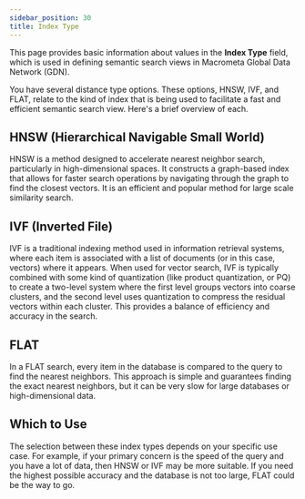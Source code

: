 ```yaml
---
sidebar_position: 30
title: Index Type
---
```


This page provides basic information about values in the **Index Type** field, which is used in defining semantic search views in Macrometa Global Data Network (GDN).

You have several distance type options. These options, HNSW, IVF, and FLAT, relate to the kind of index that is being used to facilitate a fast and efficient semantic search view. Here's a brief overview of each.

## HNSW (Hierarchical Navigable Small World)

HNSW is a method designed to accelerate nearest neighbor search, particularly in high-dimensional spaces. It constructs a graph-based index that allows for faster search operations by navigating through the graph to find the closest vectors. It is an efficient and popular method for large scale similarity search.

## IVF (Inverted File)

IVF is a traditional indexing method used in information retrieval systems, where each item is associated with a list of documents (or in this case, vectors) where it appears. When used for vector search, IVF is typically combined with some kind of quantization (like product quantization, or PQ) to create a two-level system where the first level groups vectors into coarse clusters, and the second level uses quantization to compress the residual vectors within each cluster. This provides a balance of efficiency and accuracy in the search.

## FLAT

In a FLAT search, every item in the database is compared to the query to find the nearest neighbors. This approach is simple and guarantees finding the exact nearest neighbors, but it can be very slow for large databases or high-dimensional data.

## Which to Use

The selection between these index types depends on your specific use case. For example, if your primary concern is the speed of the query and you have a lot of data, then HNSW or IVF may be more suitable. If you need the highest possible accuracy and the database is not too large, FLAT could be the way to go.
